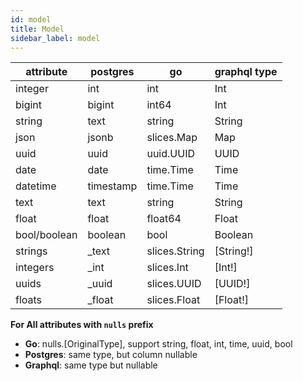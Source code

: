 ```yaml
---
id: model
title: Model
sidebar_label: model
---
```


| attribute | postgres | go  | graphql type |
| --------- | -------- | --- | ------------ |
| integer   |    int   |  int   |      Int        |
| bigint   |    bigint   |  int64   |      Int        |
| string    |     text     |  string   |        String      |
| json      |   jsonb       | slices.Map    |    Map          |
| uuid      |      uuid    |    uuid.UUID |        UUID      |
| date      |     date     |  time.Time   |        Time      |
| datetime  |      timestamp    |   time.Time  |        Time      |
| text      |    text      |  string   |       String       |
| float     |   float       |   float64  |         Float     |
| bool/boolean   |     boolean     |   bool  |      Boolean        |
| strings   |     _text     |   slices.String  |        [String!]      |
| integers  |     _int     |   slices.Int  |         [Int!]     |
| uuids     |     _uuid     |   slices.UUID  |       [UUID!]       |
| floats    |    _float      |   slices.Float  |     [Float!]         |

**For All attributes with `nulls` prefix**
   * **Go**: nulls.[OriginalType], support string, float, int, time, uuid, bool
   * **Postgres**: same type, but column nullable
   * **Graphql**: same type but nullable